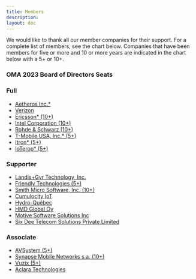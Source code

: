 ```yaml
---
title: Members
description:
layout: doc
---
```



We would like to thank all our member companies for their support. For a complete list of members, see the chart below. Companies that have been members for five or more and 10 or more years are indicated in the chart below with a 5+ or 10+.

### OMA 2023 Board of Directors Seats

### Full

- <a href="http://www.aetheros.com" target="_blank">Aetheros Inc.*</a>
- <a href="http://www.verizonwireless.com" target="_blank">Verizon</a>
- <a href="http://www.ericsson.com/se/" target="_blank">Ericsson* (10+)</a>
- <a href="http://www.intel.com/content/www/us/en/homepage.html" target="_blank">Intel Corporation (10+)</a>
- <a href="http://www.rohde-schwarz.com/" target="_blank">Rohde & Schwarz (10+)</a>
- <a href="http://www.t-mobile.com/" target="_blank">T-Mobile USA, Inc.* (5+)</a>
- <a href="https://www.itron.com/" target="_blank">Itron* (5+)</a>
- <a href="http://www.ioterop.com/" target="_blank">IoTerop* (5+)</a>

### Supporter

- <a href="http://www.landisgyr.com" target="_blank">Landis+Gyr Technology, Inc.</a>
- <a href="http://www.friendly-tech.com/" target="_blank">Friendly Technologies (5+)</a>
- <a href="http://www.smithmicro.com/" target="_blank">Smith Micro Software, Inc. (10+)</a>
- <a href="http://www.softwareag.com" target="_blank">Cumulocity IoT</a>
- <a href="http://www.hydroquebec.com" target="_blank">Hydro-Québec</a>
- <a href="http://www.hmdglobal.com" target="_blank">HMD Global Oy</a>
- <a href="http://www.motive.com" target="_blank">Motive Software Solutions Inc</a>
- <a href="http://www.6dtech.co.in" target="_blank">Six Dee Telecom Solutions Private Limited</a>

### Associate

- <a href="https://www.avsystem.com/" target="_blank">AVSystem (5+)</a>
- <a href="http://www.synap.se/" target="_blank">Synapse Mobile Networks s.a. (10+)</a>
- <a href="http://www.vuzix.com/" target="_blank">Vuzix (5+)</a>
- <a href="http://www.hubbell.com" target="_blank">Aclara Technologies</a>

